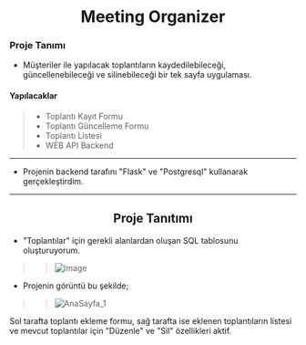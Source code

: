 <h1 align="center">Meeting Organizer</h1>

### Proje Tanımı
* Müşteriler ile yapılacak toplantıların kaydedilebileceği, güncellenebileceği ve silinebileceği bir tek sayfa uygulaması.

#### Yapılacaklar
> * Toplantı Kayıt Formu 
> * Toplantı Güncelleme Formu
> * Toplantı Listesi
> * WEB API Backend

---

* Projenin backend tarafını "Flask" ve "Postgresql" kullanarak gerçekleştirdim.

---

<h2 align="center"> Proje Tanıtımı </h2>

* "Toplantılar" için gerekli alanlardan oluşan SQL tablosunu oluşturuyorum.
>> ![image](https://user-images.githubusercontent.com/42919340/189505917-b567c41c-7a98-4664-89ea-5feb46a9b9af.png)

* Projenin görüntü bu şekilde;
>> ![AnaSayfa_1](https://user-images.githubusercontent.com/42919340/189505980-a9eb07bb-8530-442c-bbbd-951322829397.png)

Sol tarafta toplantı ekleme formu, sağ tarafta ise eklenen toplantıların listesi ve mevcut toplantılar için "Düzenle" ve "Sil" özellikleri aktif.

